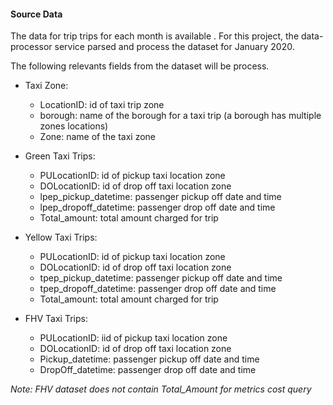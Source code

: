 #### Source Data
The data for trip trips for each month is available [](https://www1.nyc.gov/site/tlc/about/tlc-trip-record-data.page).
For this project, the data-processor service parsed and process the dataset for January 2020.

 The following relevants fields from the dataset will be process.
- Taxi Zone:
  - LocationID: id of taxi trip zone
  - borough: name of the borough for a taxi trip (a borough has multiple zones locations)
  - Zone:  name of the taxi zone 
  
- Green Taxi Trips:
  -  PULocationID: id of pickup taxi location zone
  -  DOLocationID: id of drop off taxi location zone
  -  lpep_pickup_datetime: passenger pickup off date and time
  -  lpep_dropoff_datetime: passenger drop off date and time
  -  Total_amount: total amount charged for trip
  
- Yellow Taxi Trips:
  - PULocationID: id of pickup taxi location zone
  - DOLocationID: id of drop off taxi location zone
  - tpep_pickup_datetime: passenger pickup off date and time
  - tpep_dropoff_datetime: passenger drop off date and time
  - Total_amount: total amount charged for trip
  	
- FHV Taxi Trips:
  -  PULocationID: iid of pickup taxi location zone
  -  DOLocationID: id of drop off taxi location zone
  -  Pickup_datetime: passenger pickup off date and time
  -  DropOff_datetime: passenger drop off date and time
  
*Note: FHV dataset does not contain Total_Amount for metrics cost query*
